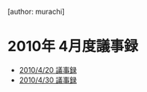 [author: murachi]
# 2010年 4月度議事録

* [2010/4/20 議事録](wiki::議事録/2010/4/20)
* [2010/4/30 議事録](wiki::議事録/2010/4/30)
